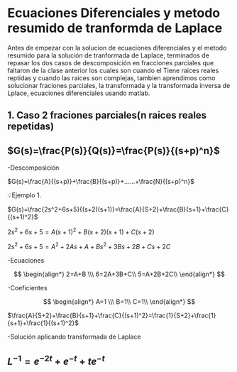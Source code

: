 # Ecuaciones Diferenciales y metodo resumido de tranformda de Laplace 
Antes de empezar con la solucion de ecuaciones diferenciales y el metodo resumido para la solución de tranformada de Laplace, terminados de repasar los dos casos de descomposición en fracciones parciales que faltaron de la clase anterior los cuales son cuando el Tiene raices reales reptidas y cuando las raices son complejas, tambien aprendimos como solucionar fraciones parciales, la transformada y la transformada inversa de Lplace, ecuaciones diferenciales usando matlab.

## 1. Caso 2 fraciones parciales(n raices reales repetidas)
$G(s)=\frac{P(s)}{Q(s)}=\frac{P(s)}{(s+p)^n}$
- 
-Descomposición

$G(s)=\frac{A}{(s+p)}+\frac{B}{(s+p)}+......+\frac{N}{(s+p)^n}$

💡Ejemplo 1. 

$G(s)=\frac{2s^2+6s+5}{(s+2)(s+1)}=\frac{A}{S+2}+\frac{B}{s+1}+\frac{C}{(s+1)^2}$

$2s^2+6s+5=A(s+1)^2+B(s+2)(s+1)+C(s+2)$

$2s^2+6s+5=A^2+2As+A+Bs^2+3Bs+2B+Cs+2C$

-Ecuaciones 

$$
\begin{align*}
2=A+B \\\
6=2A+3B+C\\
5=A+2B+2C\\
\end{align*}
$$

-Coeficientes 

$$
\begin{align*}
A=1 \\\
B=1\\
C=1\\
\end{align*}
$$


$\frac{A}{S+2}+\frac{B}{s+1}+\frac{C}{(s+1)^2}=\frac{1}{S+2}+\frac{1}{s+1}+\frac{1}{(s+1)^2}$

-Solución aplicando transformada de Laplace 

$L^{-1}=e^{-2t}+e^{-t}+te^{-t}$
-
